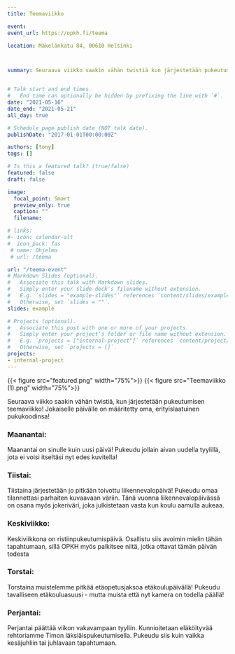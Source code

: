 ```yaml
---
title: Teemaviikko

event: 
event_url: https://opkh.fi/teema

location: Mäkelänkatu 84, 00610 Helsinki



summary: Seuraava viikko saakin vähän twistiä kun järjestetään pukeutumisen teemaviikko! Jokaiselle päivälle on määritetty oma, erityislaatuinen pukukoodinsa!


# Talk start and end times.
#   End time can optionally be hidden by prefixing the line with `#`.
date: "2021-05-16"
date_end: "2021-05-21"
all_day: true

# Schedule page publish date (NOT talk date).
publishDate: "2017-01-01T00:00:00Z"

authors: [tony]
tags: []

# Is this a featured talk? (true/false)
featured: false
draft: false

image:
  focal_point: Smart
  preview_only: true
  caption: ""
  filename: 

# links:
#- icon: calendar-alt
#  icon_pack: fas
 # name: Ohjelma
 # url: /teema

url: "/teema-event"
# Markdown Slides (optional).
#   Associate this talk with Markdown slides.
#   Simply enter your slide deck's filename without extension.
#   E.g. `slides = "example-slides"` references `content/slides/example-slides.md`.
#   Otherwise, set `slides = ""`.
slides: example

# Projects (optional).
#   Associate this post with one or more of your projects.
#   Simply enter your project's folder or file name without extension.
#   E.g. `projects = ["internal-project"]` references `content/project/deep-learning/index.md`.
#   Otherwise, set `projects = []`.
projects:
- internal-project
---
```

{{< figure src="featured.png" width="75%">}}
{{< figure src="Teemaviikko (1).png" width="75%">}}


Seuraava viikko saakin vähän twistiä, kun järjestetään pukeutumisen teemaviikko! Jokaiselle päivälle on määritetty oma, erityislaatuinen pukukoodinsa!

### Maanantai:

Maanantai on sinulle kuin uusi päivä! Pukeudu jollain aivan uudella tyylillä, jota ei voisi itseltäsi nyt edes kuvitella!

### Tiistai:

Tiistaina järjestetään jo pitkään toivottu liikennevalopäivä! Pukeudu omaa tilannettasi parhaiten kuvaavaan väriin. Tänä vuonna liikennevalopäivässä on osana myös jokeriväri, joka julkistetaan vasta kun koulu aamulla aukeaa.

### Keskiviikko:

Keskiviikkona on ristiinpukeutumispäivä. Osallistu siis avoimin mielin tähän tapahtumaan, sillä OPKH myös palkitsee niitä, jotka ottavat tämän päivän todesta

### Torstai:

Torstaina muistelemme pitkää etäopetusjaksoa etäkoulupäivällä! Pukeudu tavalliseen etäkouluasuusi - mutta muista että nyt kamera on todella päällä!

### Perjantai:

Perjantai päättää viikon vakavampaan tyyliin. Kunnioitetaan eläköityvää rehtoriamme Timon läksiäispukeutumisella. Pukeudu siis kuin vaikka kesäjuhliin tai juhlavaan tapahtumaan.